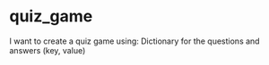 # quiz_game
I want to create a quiz game using:
Dictionary for the questions and answers (key, value)

